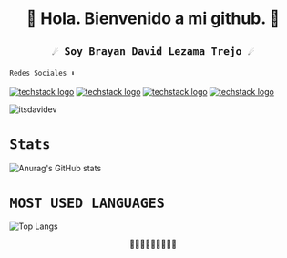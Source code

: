 <h1 align="center">🥷 Hola. Bienvenido a mi github. 🥷</h1>
<h2 align="center"><pre>
<code align="center" display="block"> ☄️ Soy Brayan David Lezama Trejo ☄️ </code>
</pre></h2>

<code background="black">Redes Sociales ⬇️</code>
<br/>
<br/>
[![techstack logo](https://readme-components.vercel.app/api?component=logo&logo=twitter&text=Twitter&animation=spin&fill=1DA1F2)](https://twitter.com/itsDavidev)
[![techstack logo](https://readme-components.vercel.app/api?component=logo&logo=linkedin&text=LinkIn&animation=spin&fill=162636)](https://www.linkedin.com/in/david-lezama-a81741219/)
[![techstack logo](https://readme-components.vercel.app/api?component=logo&logo=instagram&text=Intagram&animation=spin&fill=c13584)](https://www.instagram.com/itsDavidev/)
[![techstack logo](https://readme-components.vercel.app/api?component=logo&logo=github&text=github&animation=spin&fill=000000)](https://github.com/L-Davidev/itsDavidev)

![itsdavidev](https://github.com/itsDavidev/itsDavidev/blob/main/assets/dlt.png)

# `Stats`

![Anurag's GitHub stats](https://github-readme-stats.vercel.app/api?username=itsDavidev&show_icons=true&title_color=0ff&icon_color=f00&text_color=fff&bg_color=000)

# `MOST USED LANGUAGES`

![Top Langs](https://github-readme-stats.vercel.app/api/top-langs/?username=itsDavidev&layout=compac&title_color=0ff&icon_color=f00&text_color=fff&bg_color=000)



<p align="center"> 🏁🏁🏁🏁🏁🏁🏁🏁🏁</p>
